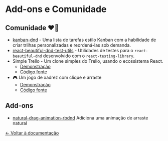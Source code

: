# Add-ons e Comunidade

## Comunidade ❤️👋

- [kanban-dnd](https://kanban-dnd.glitch.me) - Uma lista de tarefas estilo Kanban com a habilidade de criar trilhas personalizadas e reordená-las sob demanda.
- [react-beautiful-dnd-test-utils](https://github.com/colinrcummings/react-beautiful-dnd-test-utils) - Utilidades de testes para o `react-beautiful-dnd` desenvolvido com o `react-testing-library`.
- Simple Trello - Um clone simples do Trello, usando o ecossistema React.
  - [Demonstração](https://simple-trello.netlify.com/)
  - [Código fonte](https://github.com/ng-hai/simple-trello)
- 🎮 Um jogo de xadrez com clique e arraste
  - [Demonstração](https://checkers-game.netlify.com/)
  - [Código fonte](https://github.com/emanuellarini/checkers)

## Add-ons

- [natural-drag-animation-rbdnd](https://github.com/rokborf/natural-drag-animation-rbdnd) Adiciona uma animação de arraste natural

[← Voltar à documentação](/README.md#documentation-)
